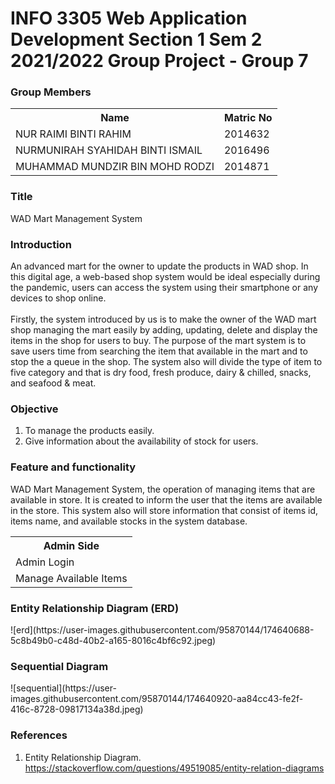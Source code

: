 # INFO 3305 Web Application Development Section 1 Sem 2 2021/2022 Group Project - Group 7

<h3> Group Members</h3>
<table>
    <tr>
    <th>Name</th>
    <th>Matric No</th>
    </tr>
    <tr>
        <td>NUR RAIMI BINTI RAHIM</td>
        <td>2014632</td>
    </tr>
       <tr>
        <td>NURMUNIRAH SYAHIDAH BINTI ISMAIL</td>
        <td>2016496</td>
    </tr>
       <tr>
        <td>MUHAMMAD MUNDZIR BIN MOHD RODZI</td>
        <td>2014871</td>
    </tr>

   
</table>

<h3>Title</h3>

WAD Mart Management System

<h3> Introduction </h3>

An advanced mart for the owner to update the products in WAD shop. In this digital age, a web-based shop system would be ideal especially during the pandemic, users can access the system using their smartphone or any devices to shop online. <br></br>
Firstly, the system introduced by us is to make the owner of the WAD mart shop managing the mart easily by adding, updating, delete and display the items in the shop for users to buy. The purpose of the mart system is to save users time from searching the item that available in the mart and to stop the a queue in the shop. The system also will divide the type of item to five category and that is dry food, fresh produce, dairy & chilled, snacks, and seafood & meat. 

<h3> Objective</h3>

<ol>
  <li>To manage the products easily.</li>
  <li>Give information about the availability of stock for users.</li>
</ol>

<h3>Feature and functionality</h3>

WAD Mart Management System, the operation of managing items that are available in store. It is created to inform the user that the items are available in the store. This system also will store information that consist of items id, items name, and available stocks in the system database.

<table>
    <tr>
        <th>Admin Side</th>
    </tr>
    <tr>
        <td>Admin Login</td>
    </tr>
    <tr>
        <td>Manage Available Items</td>
    </tr>
</table>

<h3>Entity Relationship Diagram (ERD)</h3>
![erd](https://user-images.githubusercontent.com/95870144/174640688-5c8b49b0-c48d-40b2-a165-8016c4bf6c92.jpeg)

<h3>Sequential Diagram</h3>
![sequential](https://user-images.githubusercontent.com/95870144/174640920-aa84cc43-fe2f-416c-8728-09817134a38d.jpeg)

<h3>References</h3>

1. Entity Relationship Diagram.
https://stackoverflow.com/questions/49519085/entity-relation-diagrams

